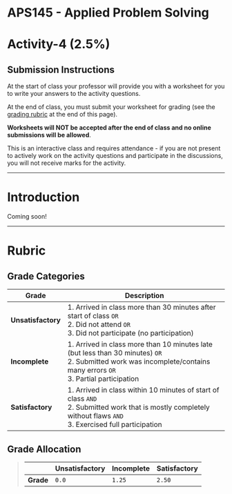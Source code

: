# APS145 - Applied Problem Solving

# Activity-4 (2.5%)

## Submission Instructions

At the start of class your professor will provide you with a worksheet for you to write your answers to the activity questions.

At the end of class, you must submit your worksheet for grading (see the [grading rubric](./README.md#rubric) at the end of this page).

**Worksheets will NOT be accepted after the end of class and no online submissions will be allowed**. 

This is an interactive class and requires attendance - if you are not present to actively work on the activity questions and participate in the discussions, you will not receive marks for the activity.

---

# Introduction

Coming soon!

---

# Rubric

## Grade Categories

| Grade | Description|
| ----- | -----------|
| **Unsatisfactory** | 1. Arrived in class more than 30 minutes after start of class `OR` <br> 2. Did not attend `OR` <br> 3. Did not participate (no participation)|
| **Incomplete** | 1. Arrived in class more than 10 minutes late (but less than 30 minutes) `OR` <br> 2. Submitted work was incomplete/contains many errors `OR` <br>3. Partial participation|
| **Satisfactory** |1. Arrived in class within 10 minutes of start of class `AND` <br> 2. Submitted work that is mostly completely without flaws `AND` <br> 3. Exercised full participation|


## Grade Allocation

> |  | Unsatisfactory | Incomplete | Satisfactory |
> | -------- | ------- | ------- | ------- |
> | **Grade** | `0.0` | `1.25` | `2.50` |